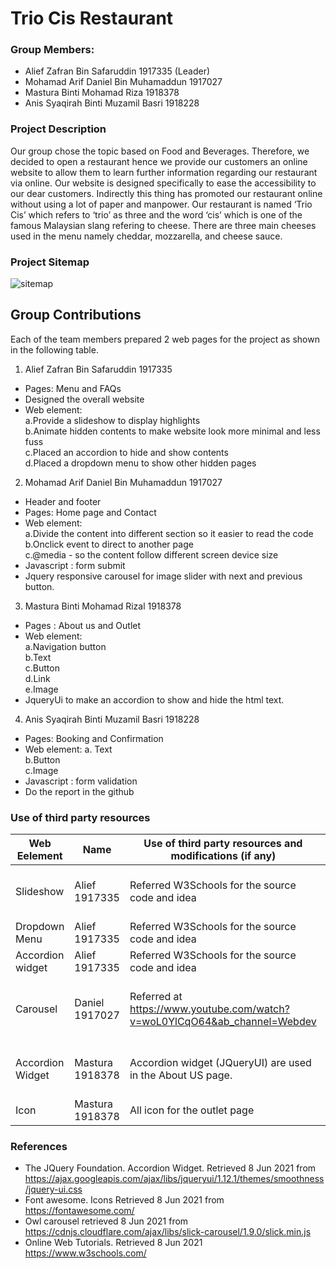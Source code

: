  # **Trio Cis Restaurant**
### Group Members:
- Alief Zafran Bin Safaruddin 1917335 (Leader) 
- Mohamad Arif Daniel Bin Muhamaddun 1917027
- Mastura Binti Mohamad Riza 1918378
- Anis Syaqirah Binti Muzamil Basri 1918228
### **Project Description**
Our group chose the topic based on Food and Beverages. Therefore, we decided to open a restaurant hence we provide our customers an online website to allow them to learn further information regarding our restaurant via online. Our website is designed specifically to ease the accessibility to our dear customers. Indirectly this thing has promoted our restaurant online without using a lot of paper and manpower. Our restaurant is named ‘Trio Cis’ which refers to ‘trio’ as three and the word ‘cis’ which is one of the famous Malaysian slang refering to cheese. There are three main cheeses used in the menu namely cheddar, mozzarella, and cheese sauce. 
### **Project Sitemap**
![sitemap](https://user-images.githubusercontent.com/85574530/121228233-16b1ec80-c8bf-11eb-8ad8-20de48c3be28.png)
## **Group Contributions**
Each of the team members prepared 2 web pages for the project as shown in the following table.
1. Alief Zafran Bin Safaruddin 1917335
- Pages: Menu and FAQs                                                         
- Designed the overall website                                               
- Web element:                                                                   
    a.Provide a slideshow to display highlights                                      
    b.Animate hidden contents to make website look more minimal and less fuss          
    c.Placed an accordion to hide and show contents                                    
    d.Placed a dropdown menu to show other hidden pages     

2. Mohamad Arif Daniel Bin Muhamaddun 1917027
- Header and footer                                                               
- Pages: Home page and Contact                                                     
- Web element:                                                                     
     a.Divide the content into different section so it easier to read the code       
     b.Onclick event to direct to another page                                       
     c.@media - so the content follow different screen device size                                                       
- Javascript : form submit                                                        
- Jquery responsive carousel for image slider with next and previous button.      
                                                                                                                        
3. Mastura Binti Mohamad Rizal  1918378       
- Pages : About us and Outlet                                                     
- Web element:                                                                    
    a.Navigation button                                                            
    b.Text                                                                         
    c.Button                                                                       
    d.Link                                                                         
    e.Image
- JqueryUi to make an accordion to show and hide the html text.               

4. Anis Syaqirah Binti Muzamil Basri 1918228    
- Pages: Booking and Confirmation                                                 
- Web element: 
   a. Text                                                                    
   b.Button                                                                         
   c.Image                                                                         
- Javascript : form validation 
- Do the report in the github                                                   

### **Use of third party resources**
|      Web Eelement   |     Name     |               Use of third party resources and modifications (if any)            |            Modifications (if any)             |
| --------------------|--------------|----------------------------------------------------------------------------------|---------------------------------------------- |
| Slideshow           |Alief 1917335 | Referred W3Schools for the source code and idea                                  | Changed the pictures, Transition time         |         
|Dropdown Menu        |Alief 1917335 | Referred W3Schools for the source code and idea                                  |Changed the content                            |
|Accordion widget     |Alief 1917335 | Referred W3Schools for the source code and idea                                  | Changed the content                           |
| Carousel            |Daniel 1917027| Referred at https://www.youtube.com/watch?v=woL0YlCqO64&ab_channel=Webdev        |Change the border radius, padding, and margin for the slider                                                                                                                                                                  |
|Accordion Widget     |Mastura 1918378|  Accordion widget (JQueryUI) are used in the About US page.                     |  Background colours of ui-accordion-header    |          |                     |              |                                                                                  |  and ui-accordion- hover                      |
| Icon                |Mastura 1918378|  All icon for the outlet page                                                   |  All icons are resized.                       |

### **References**
- The JQuery Foundation. Accordion Widget. Retrieved 8 Jun 2021 from 
  https://ajax.googleapis.com/ajax/libs/jqueryui/1.12.1/themes/smoothness/jquery-ui.css
- Font awesome. Icons Retrieved 8 Jun 2021 from 
  https://fontawesome.com/
- Owl carousel retrieved 8 Jun 2021 from  
  https://cdnjs.cloudflare.com/ajax/libs/slick-carousel/1.9.0/slick.min.js
- Online Web Tutorials. Retrieved 8 Jun 2021
  https://www.w3schools.com/
  







            

                                    
                                    





